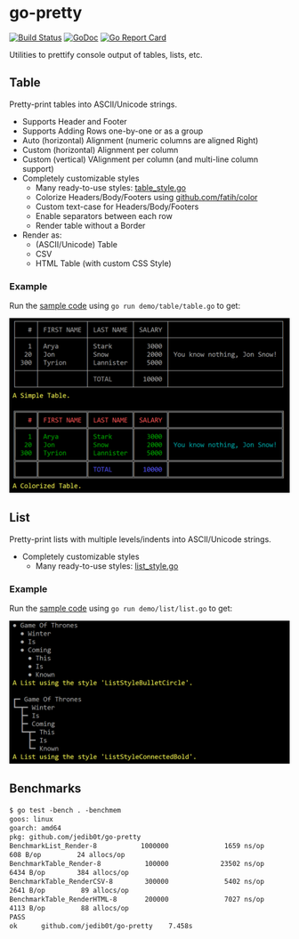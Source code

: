 # go-pretty

[![Build Status](https://travis-ci.org/jedib0t/go-pretty.svg?branch=master)](https://travis-ci.org/jedib0t/go-pretty)
[![GoDoc](https://godoc.org/github.com/jedib0t/go-pretty?status.svg)](https://godoc.org/github.com/jedib0t/go-pretty)
[![Go Report Card](https://goreportcard.com/badge/github.com/jedib0t/go-pretty)](https://goreportcard.com/report/github.com/jedib0t/go-pretty)

Utilities to prettify console output of tables, lists, etc.

## Table

Pretty-print tables into ASCII/Unicode strings.

  - Supports Header and Footer
  - Supports Adding Rows one-by-one or as a group
  - Auto (horizontal) Alignment (numeric columns are aligned Right)
  - Custom (horizontal) Alignment per column
  - Custom (vertical) VAlignment per column (and multi-line column support)
  - Completely customizable styles
    - Many ready-to-use styles: [table_style.go](table_style.go)
    - Colorize Headers/Body/Footers using [github.com/fatih/color][fatih.color]
    - Custom text-case for Headers/Body/Footers
    - Enable separators between each row
    - Render table without a Border
  - Render as:
    - (ASCII/Unicode) Table
    - CSV
    - HTML Table (with custom CSS Style)

### Example

Run the [sample code](demo/table/table.go) using `go run demo/table/table.go` to get:

<img src="demo/table/table.png" width="600px"/>

## List

Pretty-print lists with multiple levels/indents into ASCII/Unicode strings.

  - Completely customizable styles
    - Many ready-to-use styles: [list_style.go](list_style.go)

### Example

Run the [sample code](demo/list/list.go) using `go run demo/list/list.go` to get:

<img src="demo/list/list.png" width="600px"/>

## Benchmarks

```
$ go test -bench . -benchmem
goos: linux                                                                                                           
goarch: amd64                                                                                                         
pkg: github.com/jedib0t/go-pretty                                                                                     
BenchmarkList_Render-8           1000000              1659 ns/op             608 B/op         24 allocs/op            
BenchmarkTable_Render-8           100000             23502 ns/op            6434 B/op        384 allocs/op            
BenchmarkTable_RenderCSV-8        300000              5402 ns/op            2641 B/op         89 allocs/op            
BenchmarkTable_RenderHTML-8       200000              7027 ns/op            4113 B/op         88 allocs/op            
PASS                                                                                                                  
ok      github.com/jedib0t/go-pretty    7.458s                                                                        
```


[fatih.color]: https://github.com/fatih/color
